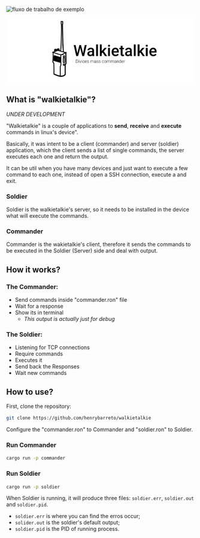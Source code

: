 ![fluxo de trabalho de exemplo](https://github.com/henrybarreto/walkietalkie/actions/workflows/rust.yml/badge.svg)

![walkietalkie logo](./logo.png)


## What is "walkietalkie"?
*UNDER DEVELOPMENT*

"Walkietalkie" is a couple of applications to **send**, **receive** and **execute** commands in linux's device".

Basically, it was intent to be a client (commander) and server (soldier) application, which the client sends a list of single commands, the server executes each one and return the output.

It can be util when you have many devices and just want to execute a few command to each one, instead of open a SSH connection, execute a and exit.

### Soldier
Soldier is the walkietalkie's server, so it needs to be installed in the device what will execute the commands.  

### Commander 
Commander is the wakietalkie's client, therefore it sends the commands to be executed in the Soldier (Server) side and deal with output.

## How it works?

### The Commander:

- Send commands inside "commander.ron" file
- Wait for a response
- Show its in terminal
  - *This output is actually just for debug*

### The Soldier:

- Listening for TCP connections
- Require commands
- Executes it
- Send back the Responses
- Wait new commands

## How to use?

First, clone the repository:
```bash
git clone https://github.com/henrybarreto/walkietalkie
```

Configure the "commander.ron" to Commander and "soldier.ron" to Soldier.

### Run Commander
```bash
cargo run -p commander 
```

### Run Soldier
```bash
cargo run -p soldier 
```
When Soldier is running, it will produce three files: `soldier.err`, `soldier.out` and `soldier.pid`.
- `soldier.err` is where you can find the erros occur;
- `solider.out` is the soldier's default output;
- `soldier.pid` is the PID of running process.
